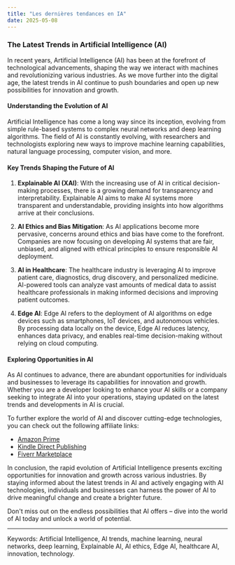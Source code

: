 ```yaml
---
title: "Les dernières tendances en IA"
date: 2025-05-08
---
```


### The Latest Trends in Artificial Intelligence (AI)

In recent years, Artificial Intelligence (AI) has been at the forefront of technological advancements, shaping the way we interact with machines and revolutionizing various industries. As we move further into the digital age, the latest trends in AI continue to push boundaries and open up new possibilities for innovation and growth.

#### Understanding the Evolution of AI

Artificial Intelligence has come a long way since its inception, evolving from simple rule-based systems to complex neural networks and deep learning algorithms. The field of AI is constantly evolving, with researchers and technologists exploring new ways to improve machine learning capabilities, natural language processing, computer vision, and more.

#### Key Trends Shaping the Future of AI

1. **Explainable AI (XAI)**: With the increasing use of AI in critical decision-making processes, there is a growing demand for transparency and interpretability. Explainable AI aims to make AI systems more transparent and understandable, providing insights into how algorithms arrive at their conclusions.

2. **AI Ethics and Bias Mitigation**: As AI applications become more pervasive, concerns around ethics and bias have come to the forefront. Companies are now focusing on developing AI systems that are fair, unbiased, and aligned with ethical principles to ensure responsible AI deployment.

3. **AI in Healthcare**: The healthcare industry is leveraging AI to improve patient care, diagnostics, drug discovery, and personalized medicine. AI-powered tools can analyze vast amounts of medical data to assist healthcare professionals in making informed decisions and improving patient outcomes.

4. **Edge AI**: Edge AI refers to the deployment of AI algorithms on edge devices such as smartphones, IoT devices, and autonomous vehicles. By processing data locally on the device, Edge AI reduces latency, enhances data privacy, and enables real-time decision-making without relying on cloud computing.

#### Exploring Opportunities in AI

As AI continues to advance, there are abundant opportunities for individuals and businesses to leverage its capabilities for innovation and growth. Whether you are a developer looking to enhance your AI skills or a company seeking to integrate AI into your operations, staying updated on the latest trends and developments in AI is crucial.

To further explore the world of AI and discover cutting-edge technologies, you can check out the following affiliate links:

- [Amazon Prime](https://www.amazon.fr/amazonprime?_encoding=UTF8&primeCampaignId=prime_assoc_ft&tag=zenzen0d-21France)
- [Kindle Direct Publishing](https://www.amazon.fr/kindle-dbs/hz/signup?tag=zenzen0d-21France)
- [Fiverr Marketplace](https://go.fiverr.com/visit/?bta=1071918&brand=fiverrmarketplace)

In conclusion, the rapid evolution of Artificial Intelligence presents exciting opportunities for innovation and growth across various industries. By staying informed about the latest trends in AI and actively engaging with AI technologies, individuals and businesses can harness the power of AI to drive meaningful change and create a brighter future.

Don't miss out on the endless possibilities that AI offers – dive into the world of AI today and unlock a world of potential.

---
Keywords: Artificial Intelligence, AI trends, machine learning, neural networks, deep learning, Explainable AI, AI ethics, Edge AI, healthcare AI, innovation, technology.